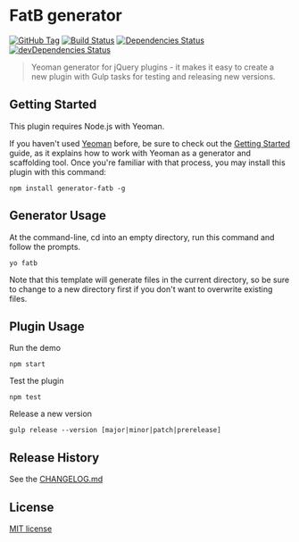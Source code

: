 # FatB generator
[![GitHub Tag][github-tag-image]][github-tag-url]
[![Build Status][travis-image]][travis-url]
[![Dependencies Status][david-image]][david-url]
[![devDependencies Status][david-dev-image]][david-dev-url]

> Yeoman generator for jQuery plugins - it makes it easy to create a new plugin with Gulp tasks for testing and releasing new versions.

## Getting Started

This plugin requires Node.js with Yeoman.

If you haven't used [Yeoman](http://yeoman.io/) before, be sure to check out the [Getting Started](http://yeoman.io/learning/index.html) guide, as it explains how to work with Yeoman as a generator and scaffolding tool. Once you're familiar with that process, you may install this plugin with this command:

```shell
npm install generator-fatb -g
```

## Generator Usage

At the command-line, cd into an empty directory, run this command and follow the prompts.

```shell
yo fatb
```

Note that this template will generate files in the current directory, so be sure to change to a new directory first if you don't want to overwrite existing files.

## Plugin Usage

Run the demo

```shell
npm start
```

Test the plugin

```shell
npm test
```

Release a new version

```shell
gulp release --version [major|minor|patch|prerelease]
```

## Release History

See the [CHANGELOG.md](https://github.com/martinjezek/generator-fatb/blob/master/CHANGELOG.md)

## License

[MIT license](https://raw.githubusercontent.com/martinjezek/generator-fatb/master/LICENSE)

[github-tag-image]: http://img.shields.io/github/tag/martinjezek/generator-fatb.svg?style=flat
[github-tag-url]: https://github.com/martinjezek/generator-fatb/tags
[travis-image]: http://img.shields.io/travis/martinjezek/generator-fatb.svg?style=flat
[travis-url]: https://travis-ci.org/martinjezek/generator-fatb
[david-image]: http://img.shields.io/david/martinjezek/generator-fatb.svg?style=flat
[david-url]: https://david-dm.org/martinjezek/generator-fatb#info=dependencies
[david-dev-image]: http://img.shields.io/david/dev/martinjezek/generator-fatb.svg?style=flat
[david-dev-url]: https://david-dm.org/martinjezek/generator-fatb#info=devDependencies
